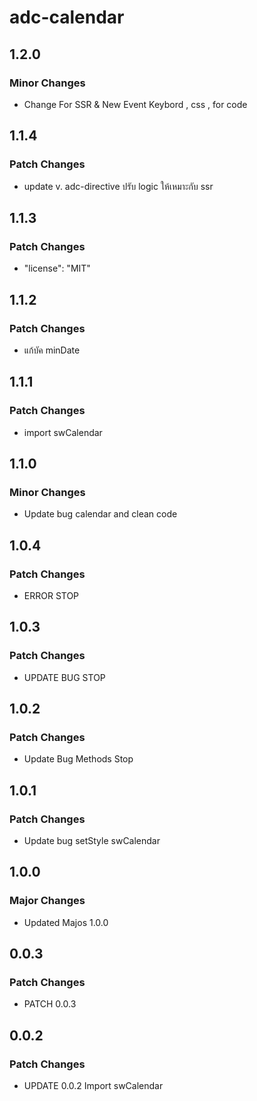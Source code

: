 # adc-calendar

## 1.2.0

### Minor Changes

- Change For SSR & New Event Keybord , css , for code

## 1.1.4

### Patch Changes

- update v. adc-directive ปรับ logic ให้เหมาะกับ ssr

## 1.1.3

### Patch Changes

- "license": "MIT"

## 1.1.2

### Patch Changes

- แก้บัค minDate

## 1.1.1

### Patch Changes

- import swCalendar

## 1.1.0

### Minor Changes

- Update bug calendar and clean code

## 1.0.4

### Patch Changes

- ERROR STOP

## 1.0.3

### Patch Changes

- UPDATE BUG STOP

## 1.0.2

### Patch Changes

- Update Bug Methods Stop

## 1.0.1

### Patch Changes

- Update bug setStyle swCalendar

## 1.0.0

### Major Changes

- Updated Majos 1.0.0

## 0.0.3

### Patch Changes

- PATCH 0.0.3

## 0.0.2

### Patch Changes

- UPDATE 0.0.2 Import swCalendar
